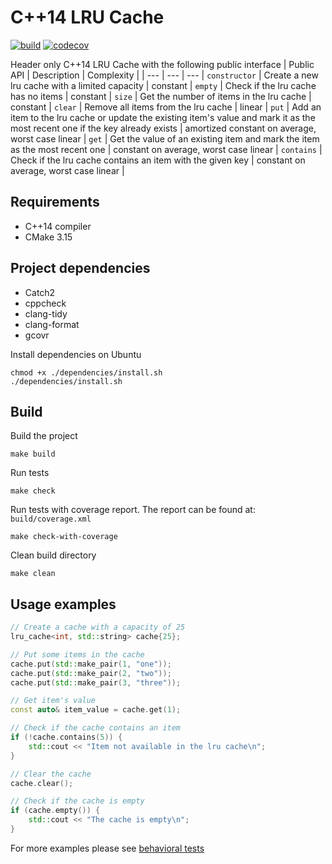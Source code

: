 # C++14 LRU Cache
[![build](https://github.com/gabriel-bjg/cpp-lru-cache/workflows/Makefile%20build/badge.svg)](https://github.com/gabriel-bjg/cpp-lru-cache/actions/workflows/build_make.yml)
[![codecov](https://codecov.io/gh/gabriel-bjg/cpp-lru-cache/branch/main/graph/badge.svg?token=PA4DL4FXUE)](https://codecov.io/gh/gabriel-bjg/cpp-lru-cache)

Header only C++14 LRU Cache with the following public interface
| Public API | Description | Complexity |
| --- | --- | --- |
`constructor` | Create a new lru cache with a limited capacity | constant |
`empty` | Check if the lru cache has no items | constant |
`size` | Get the number of items in the lru cache | constant |
`clear` | Remove all items from the lru cache | linear |
`put` | Add an item to the lru cache or update the existing item's value and mark it as the most recent one if the key already exists | amortized constant on average, worst case linear |
`get` | Get the value of an existing item and mark the item as the most recent one | constant on average, worst case linear |
`contains` | Check if the lru cache contains an item with the given key | constant on average, worst case linear |

## Requirements
* C++14 compiler
* CMake 3.15

## Project dependencies
* Catch2
* cppcheck
* clang-tidy
* clang-format
* gcovr

Install dependencies on Ubuntu
```
chmod +x ./dependencies/install.sh 
./dependencies/install.sh
```

## Build
Build the project
```
make build
```

Run tests
```
make check
```

Run tests with coverage report. The report can be found at: `build/coverage.xml`
```
make check-with-coverage
```

Clean build directory
```
make clean
```

## Usage examples
```c++
// Create a cache with a capacity of 25
lru_cache<int, std::string> cache{25};

// Put some items in the cache
cache.put(std::make_pair(1, "one"));
cache.put(std::make_pair(2, "two"));
cache.put(std::make_pair(3, "three"));

// Get item's value
const auto& item_value = cache.get(1);

// Check if the cache contains an item
if (!cache.contains(5)) {
    std::cout << "Item not available in the lru cache\n";
}

// Clear the cache
cache.clear();

// Check if the cache is empty
if (cache.empty()) {
    std::cout << "The cache is empty\n";
}
```

For more examples please see [behavioral tests](./test/lru_cache_tests.cpp)
